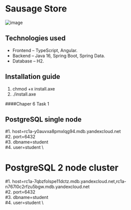 # Sausage Store

![image](https://user-images.githubusercontent.com/9394918/121517767-69db8a80-c9f8-11eb-835a-e98ca07fd995.png)


## Technologies used

* Frontend – TypeScript, Angular.
* Backend  – Java 16, Spring Boot, Spring Data.
* Database – H2.

## Installation guide

1. chmod +x install.axe
2. ./install.axe


####Chaper 6 Task 1

##    PostgreSQL single node
#1. host=rc1a-y0auvxa8pmxlqg94.mdb.yandexcloud.net \
#2. port=6432 \
#3. dbname=student \
#4. user=student \




 #   PostgreSQL 2 node cluster

#1. host=rc1a-7qbzfolspe11dctz.mdb.yandexcloud.net,rc1a-n767l0c2rfzu5bgw.mdb.yandexcloud.net \
#2. port=6432 \
#3. dbname=student \
#4. user=student \

